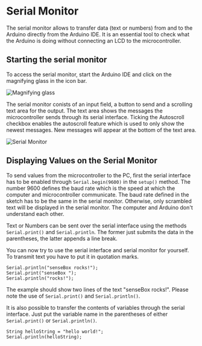 # Serial Monitor

The serial monitor allows to transfer data (text or numbers) from and to the Arduino directly from the Arduino IDE. It is an essential tool to check what the Arduino is doing without connecting an LCD to the microcontroller.

## Starting the serial monitor

To access the serial monitor, start the Arduino IDE and click on the magnifying glass in the icon bar.

![Magnifying glass](https://raw.githubusercontent.com/sensebox/resources/master/images/arduino_magnifying_glass.png "Magnifying glass")

The serial monitor conists of an input field, a button to send and a scrolling text area for the output. The text area shows the messages the microcontroller sends through its serial interface. Ticking the Autoscroll checkbox enables the autoscroll feature which is used to only show the newest messages. New messages will appear at the bottom of the text area.

![Serial Monitor](https://raw.githubusercontent.com/sensebox/resources/master/images/arduino_serial_monitor.jpg "Serial Monitor")

## Displaying Values on the Serial Monitor

To send values from the microcontroller to the PC, first the serial interface has to be enabled through `Serial.begin(9600)` in the `setup()` method. The number 9600 defines the baud rate which is the speed at which the computer and microcontroller communicate. The baud rate defined in the sketch has to be the same in the serial monitor. Otherwise, only scrambled text will be displayed in the serial monitor. The computer and Arduino don't understand each other.

Text or Numbers can be sent over the serial interface using the methods `Serial.print()` and `Serial.println`. The former just submits the data in the parentheses, the latter appends a line break.

You can now try to use the serial interface and serial monitor for yourself. To transmit text you have to put it in quotation marks.

```arduino
Serial.println("senseBox rocks!");
Serial.print("senseBox ");
Serial.println("rocks!");
```

The example should show two lines of the text "senseBox rocks!". Please note the use of `Serial.print()` and `Serial.println()`.

It is also possible to transfer the contents of variables through the serial interface. Just put the variable name in the parentheses of either `Serial.print()` or `Serial.println()`.

```arduino
String helloString = "hello world!";
Serial.println(helloString);
```

